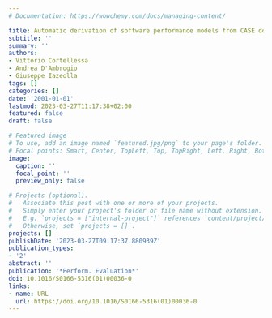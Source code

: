 ```yaml
---
# Documentation: https://wowchemy.com/docs/managing-content/

title: Automatic derivation of software performance models from CASE documents
subtitle: ''
summary: ''
authors:
- Vittorio Cortellessa
- Andrea D'Ambrogio
- Giuseppe Iazeolla
tags: []
categories: []
date: '2001-01-01'
lastmod: 2023-03-27T11:17:38+02:00
featured: false
draft: false

# Featured image
# To use, add an image named `featured.jpg/png` to your page's folder.
# Focal points: Smart, Center, TopLeft, Top, TopRight, Left, Right, BottomLeft, Bottom, BottomRight.
image:
  caption: ''
  focal_point: ''
  preview_only: false

# Projects (optional).
#   Associate this post with one or more of your projects.
#   Simply enter your project's folder or file name without extension.
#   E.g. `projects = ["internal-project"]` references `content/project/deep-learning/index.md`.
#   Otherwise, set `projects = []`.
projects: []
publishDate: '2023-03-27T09:17:37.880939Z'
publication_types:
- '2'
abstract: ''
publication: '*Perform. Evaluation*'
doi: 10.1016/S0166-5316(01)00036-0
links:
- name: URL
  url: https://doi.org/10.1016/S0166-5316(01)00036-0
---
```

